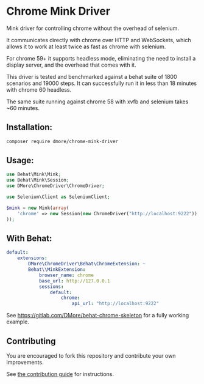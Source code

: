 Chrome Mink Driver
==================

Mink driver for controlling chrome without the overhead of selenium.

It communicates directly with chrome over HTTP and WebSockets, which allows it to work at least twice as fast as chrome with selenium.

For chrome 59+ it supports headless mode, eliminating the need to install a display server, and the overhead that comes with it.

This driver is tested and benchmarked against a behat suite of 1800 scenarios and 19000 steps. It can successfully run it in less than 18 minutes with chrome 60 headless.

The same suite running against chrome 58 with xvfb and selenium takes ~60 minutes.

## Installation:

```bash
composer require dmore/chrome-mink-driver
```

## Usage:

```php
use Behat\Mink\Mink;
use Behat\Mink\Session;
use DMore\ChromeDriver\ChromeDriver;

use Selenium\Client as SeleniumClient;

$mink = new Mink(array(
    'chrome' => new Session(new ChromeDriver("http://localhost:9222")),
));

```

## With Behat:

```yaml
default:
    extensions:
        DMore\ChromeDriver\Behat\ChromeExtension: ~
        Behat\\MinkExtension:
            browser_name: chrome
            base_url: http://127.0.0.1
            sessions:
                default:
                    chrome:
                        api_url: "http://localhost:9222"
```

See https://gitlab.com/DMore/behat-chrome-skeleton for a fully working example.

## Contributing

You are encouraged to fork this repository and contribute your own improvements.

See [the contribution guide](CONTRIBUTING.md) for instructions.
